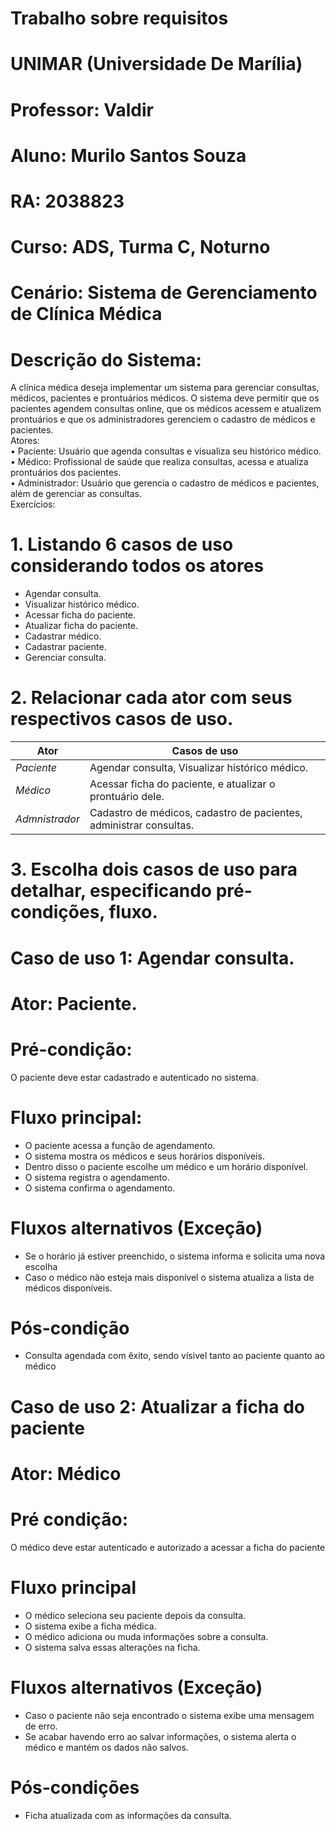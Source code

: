 # Trabalho sobre requisitos
# UNIMAR (Universidade De Marília)
# Professor: Valdir
# Aluno: Murilo Santos Souza
# RA: 2038823 
# Curso: ADS, Turma C, Noturno
# Cenário: Sistema de Gerenciamento de Clínica Médica  
# Descrição do Sistema: 
A clínica médica deseja implementar um sistema para gerenciar consultas, médicos, 
pacientes e prontuários médicos. O sistema deve permitir que os pacientes agendem 
consultas online, que os médicos acessem e atualizem prontuários e que os 
administradores gerenciem o cadastro de médicos e pacientes.  
Atores:  
• Paciente: Usuário que agenda consultas e visualiza seu histórico médico.  
• Médico: Profissional de saúde que realiza consultas, acessa e atualiza 
prontuários dos pacientes.  
• Administrador: Usuário que gerencia o cadastro de médicos e pacientes, além 
de gerenciar as consultas.  
Exercícios:  
# 1. Listando 6 casos de uso considerando todos os atores
- Agendar consulta.
- Visualizar histórico médico.
- Acessar ficha do paciente.
- Atualizar ficha do paciente.
- Cadastrar médico.
- Cadastrar paciente.
- Gerenciar consulta.


# 2. Relacionar cada ator com seus respectivos casos de uso.

| Ator| Casos de uso |
|---|---|
| *Paciente*  | Agendar consulta, Visualizar histórico médico. |
| *Médico* | Acessar ficha do paciente, e atualizar o prontuário dele. |
| *Admnistrador* |Cadastro de médicos, cadastro de pacientes, administrar consultas. |

# 3. Escolha dois casos de uso para detalhar, especificando pré-condições, fluxo.

# Caso de uso 1: Agendar consulta.
# Ator: Paciente.
# Pré-condição:
O paciente deve estar cadastrado e autenticado no sistema.
# Fluxo principal:
* O paciente acessa a função de agendamento.
* O sistema mostra os médicos e seus horários disponíveis.
* Dentro disso o paciente escolhe um médico e um horário disponível.
* O sistema registra o agendamento.
* O sistema confirma o agendamento.
# Fluxos alternativos (Exceção)
* Se o horário já estiver preenchido, o sistema informa e solicita uma nova escolha
* Caso o médico não esteja mais disponível o sistema atualiza a lista de médicos disponíveis.
# Pós-condição
* Consulta agendada com êxito, sendo vísivel tanto ao paciente quanto ao médico
# Caso de uso 2: Atualizar a ficha do paciente
# Ator: Médico
# Pré condição:
O médico deve estar autenticado e autorizado a acessar a ficha do paciente
# Fluxo principal
* O médico seleciona seu paciente depois da consulta.
* O sistema exibe a ficha médica.
* O médico adiciona ou muda informações sobre a consulta.
* O sistema salva essas alterações na ficha.
# Fluxos alternativos (Exceção)
* Caso o paciente não seja encontrado o sistema exibe uma mensagem de erro.
* Se acabar havendo erro ao salvar informações, o sistema alerta o médico e mantém os dados não salvos.
# Pós-condições
* Ficha atualizada com as informações da consulta.


